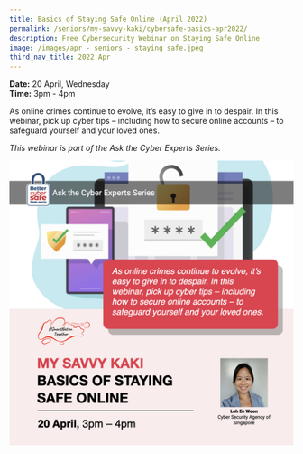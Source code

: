 ```yaml
---
title: Basics of Staying Safe Online (April 2022)
permalink: /seniors/my-savvy-kaki/cybersafe-basics-apr2022/
description: Free Cybersecurity Webinar on Staying Safe Online
image: /images/apr - seniors - staying safe.jpeg
third_nav_title: 2022 Apr
---
```

**Date:** 20 April, Wednesday
<br> **Time:** 3pm - 4pm

As online crimes continue to evolve, it’s easy to give in to despair. In this webinar, pick up cyber tips – including how to secure online accounts – to safeguard yourself and your loved ones. 

*This webinar is part of the Ask the Cyber Experts Series.*

![Free Cybersecurity Webinar on Staying Safe Online for Seniors](/images/apr%20-%20seniors%20-%20staying%20safe.jpeg)